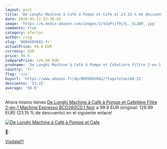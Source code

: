 ```yaml
---
layout: post
title: 'De Longhi Machine à Café à Pompe et Cafe al 23.15 % de descuento'
date: 2020-05-22 23:36:43
image: 'https://m.media-amazon.com/images/I/41wPcjf9j7L._SL200_.jpg'
comments: true
category: ofertas
author: ring
slug: 'B00VK0V6A2-fr'
actualPrice: 99.9 EUR
currency: EUR
price: 99.9
comparePrice: 129.99 EUR
prodname: 'De Longhi Machine à Café à Pompe et Cafetière Filtre 2-en-1  Machine Expresso BCO260CD.1  Noir'
country: 'fr'
flag: '🇫🇷'
buyurl: 'https://www.amazon.fr/dp/B00VK0V6A2/?tag=tolees0d-21'
descuento: '23.15'
average: '99.9'
---
```


Ahora mismo tienes [De Longhi Machine à Café à Pompe et Cafetière Filtre 2-en-1  Machine Expresso BCO260CD.1  Noir](https://www.amazon.fr/dp/B00VK0V6A2/?tag=tolees0d-21) a 99.9 EUR (original: 129.99 EUR) (23.15 %  de descuento) en el siguiente enlace!

[![De Longhi Machine à Café à Pompe et Cafe](https://m.media-amazon.com/images/I/41wPcjf9j7L._SL200_.jpg)](https://www.amazon.fr/dp/B00VK0V6A2/?tag=tolees0d-21)

🔎:


[Visítala!!!](https://www.amazon.fr/dp/B00VK0V6A2/?tag=tolees0d-21)
